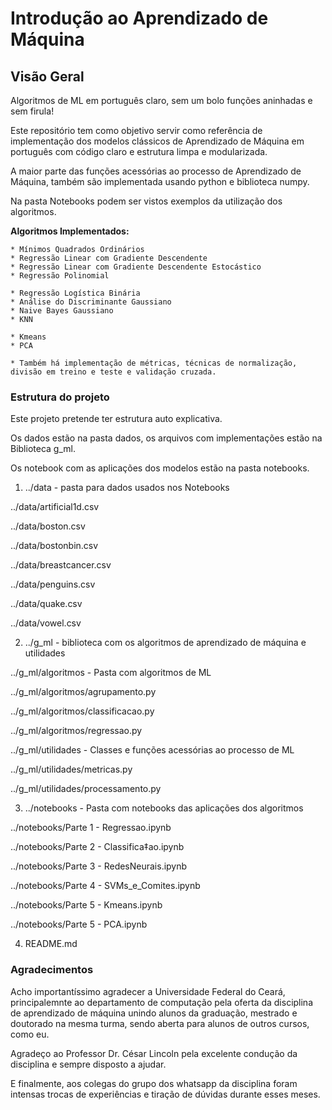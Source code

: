 # Introdução ao Aprendizado de Máquina


## Visão Geral

Algoritmos de ML em português claro, sem um bolo funções aninhadas e sem firula!

Este repositório tem como objetivo servir como referência de implementação dos modelos clássicos de Aprendizado de Máquina em português com código claro e estrutura limpa e modularizada.

A maior parte das funções acessórias ao processo de Aprendizado de Máquina, também são implementada usando python e biblioteca numpy.

Na pasta Notebooks podem ser vistos exemplos da utilização dos algoritmos.



**Algoritmos Implementados:**

    * Mínimos Quadrados Ordinários
    * Regressão Linear com Gradiente Descendente
    * Regressão Linear com Gradiente Descendente Estocástico
    * Regressão Polinomial

    * Regressão Logística Binária
    * Análise do Discriminante Gaussiano
    * Naive Bayes Gaussiano
    * KNN

    * Kmeans
    * PCA

    * Também há implementação de métricas, técnicas de normalização, divisão em treino e teste e validação cruzada.



### Estrutura do projeto

Este projeto pretende ter estrutura auto explicativa.

Os dados estão na pasta dados, os arquivos com implementações estão na Biblioteca g_ml.

Os notebook com as aplicações dos modelos estão na pasta notebooks.



1. ../data - pasta para dados usados nos Notebooks

../data/artificial1d.csv

../data/boston.csv

../data/bostonbin.csv

../data/breastcancer.csv

../data/penguins.csv

../data/quake.csv

../data/vowel.csv
       
2. ../g_ml - biblioteca com os algoritmos de aprendizado de máquina e utilidades

../g_ml/algoritmos - Pasta com algoritmos de ML 

../g_ml/algoritmos/agrupamento.py

../g_ml/algoritmos/classificacao.py

../g_ml/algoritmos/regressao.py
         
../g_ml/utilidades - Classes e funções acessórias ao processo de ML

../g_ml/utilidades/metricas.py

../g_ml/utilidades/processamento.py

3. ../notebooks - Pasta com notebooks das aplicações dos algoritmos

../notebooks/Parte 1 - Regressao.ipynb

../notebooks/Parte 2 - Classifica‡ao.ipynb

../notebooks/Parte 3 - RedesNeurais.ipynb

../notebooks/Parte 4 - SVMs_e_Comites.ipynb

../notebooks/Parte 5 - Kmeans.ipynb
    
../notebooks/Parte 5 - PCA.ipynb

4. README.md
   
### Agradecimentos
Acho importantíssimo agradecer a Universidade Federal do Ceará, principalemnte ao departamento de computação pela oferta da disciplina de aprendizado de máquina unindo alunos da graduação, mestrado e doutorado na mesma turma, sendo aberta para alunos de outros cursos, como eu.

Agradeço ao Professor Dr. César Lincoln pela excelente condução da disciplina e sempre disposto a ajudar.

E finalmente, aos colegas do grupo dos whatsapp da disciplina foram intensas trocas de experiências e tiração de dúvidas durante esses meses.

  
